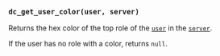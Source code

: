 ### `dc_get_user_color(user, server)`

Returns the hex color of the top role of the [`user`](../../../values/user) in the [`server`](../../../values/server).

If the user has no role with a color, returns `null`. 